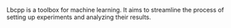Lbcpp is a toolbox for machine learning. It aims to streamline the process of setting up experiments and analyzing their results.